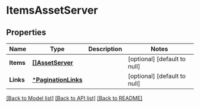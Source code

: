 # ItemsAssetServer

## Properties
Name | Type | Description | Notes
------------ | ------------- | ------------- | -------------
**Items** | [**[]AssetServer**](AssetServer.md) |  | [optional] [default to null]
**Links** | [***PaginationLinks**](PaginationLinks.md) |  | [optional] [default to null]

[[Back to Model list]](../README.md#documentation-for-models) [[Back to API list]](../README.md#documentation-for-api-endpoints) [[Back to README]](../README.md)


